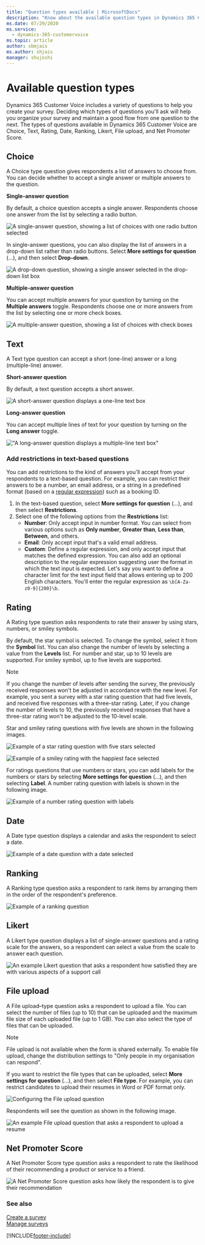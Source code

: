 ```yaml
---
title: "Question types available | MicrosoftDocs"
description: "Know about the available question types in Dynamics 365 Customer Voice"
ms.date: 07/29/2020
ms.service: 
  - dynamics-365-customervoice
ms.topic: article
author: sbmjais
ms.author: shjais
manager: shujoshi
---
```


# Available question types

Dynamics 365 Customer Voice includes a variety of questions to help you create your survey. Deciding which types of questions you'll ask will help you organize your survey and maintain a good flow from one question to the next. The types of questions available in Dynamics 365 Customer Voice are Choice, Text, Rating, Date, Ranking, Likert, File upload, and Net Promoter Score.

## Choice

A Choice type question gives respondents a list of answers to choose from. You can decide whether to accept a single answer or multiple answers to the question. 

**Single-answer question**

By default, a choice question accepts a single answer. Respondents choose one answer from the list by selecting a radio button.

![A single-answer question, showing a list of choices with one radio button selected](media/ques-radio-button.png "A single-answer question, showing a list of choices with one radio button selected")

In single-answer questions, you can also display the list of answers in a drop-down list rather than radio buttons. Select **More settings for question** (...), and then select **Drop-down**.

![A drop-down question, showing a single answer selected in the drop-down list box](media/ques-drop-down.png "A drop-down question, showing a single answer selected in the drop-down list box") 

**Multiple-answer question**

You can accept multiple answers for your question by turning on the **Multiple answers** toggle. Respondents choose one or more answers from the list by selecting one or more check boxes.

![A multiple-answer question, showing a list of choices with check boxes](media/ques-check-box.png "A multiple-answer question, showing a list of choices with check boxes")

## Text

A Text type question can accept a short (one-line) answer or a long (multiple-line) answer. 

**Short-answer question**

By default, a text question accepts a short answer.

![A short-answer question displays a one-line text box](media/ques-short-answer.png "A short-answer question displays a one-line text box")

**Long-answer question**

You can accept multiple lines of text for your question by turning on the **Long answer** toggle.

!["A long-answer question displays a multiple-line text box"](media/ques-long-answer.png "A long-answer question displays a multiple-line text box")

### Add restrictions in text-based questions

You can add restrictions to the kind of answers you'll accept from your respondents to a text-based question. For example, you can restrict their answers to be a number, an email address, or a string in a predefined format (based on a [regular expression](/dotnet/standard/base-types/regular-expression-language-quick-reference)) such as a booking ID.

1. In the text-based question, select **More settings for question** (...), and then select **Restrictions**.
2. Select one of the following options from the **Restrictions** list:
    - **Number**: Only accept input in number format. You can select from various options such as **Only number**, **Greater than**, **Less than**, **Between**, and others.
    - **Email**: Only accept input that's a valid email address.
    - **Custom**: Define a regular expression, and only accept input that matches the defined expression. You can also add an optional description to the regular expression suggesting user the format in which the text input is expected. Let's say you want to define a character limit for the text input field that allows entering up to 200 English characters. You'll enter the regular expression as `\b[A-Za-z0-9]{200}\b`.

## Rating

A Rating type question asks respondents to rate their answer by using stars, numbers, or smiley symbols. 

By default, the star symbol is selected. To change the symbol, select it from the **Symbol** list. You can also change the number of levels by selecting a value from the **Levels** list. For number and star, up to 10 levels are supported. For smiley symbol, up to five levels are supported.

> [!NOTE]
> If you change the number of levels after sending the survey, the previously received responses won't be adjusted in accordance with the new level. For example, you sent a survey with a star rating question that had five levels, and received five responses with a three-star rating. Later, if you change the number of levels to 10, the previously received responses that have a three-star rating won't be adjusted to the 10-level scale.
  
Star and smiley rating questions with five levels are shown in the following images. 

![Example of a star rating question with five stars selected](media/ques-rating-star.png "Example of a star rating question with five stars selected") 

![Example of a smiley rating with the happiest face selected](media/ques-rating-smiley.png "Example of a smiley rating with the happiest face selected") 

For ratings questions that use numbers or stars, you can add labels for the numbers or stars by selecting **More settings for question** (...), and then selecting **Label**. A number rating question with labels is shown in the following image.

![Example of a number rating question with labels](media/ques-rating-number.png "Example of a number rating question with labels")

## Date

A Date type question displays a calendar and asks the respondent to select a date.

![Example of a date question with a date selected](media/ques-date.png "Example of a date question with a date selected")

## Ranking

A Ranking type question asks a respondent to rank items by arranging them in the order of the respondent's preference.

![Example of a ranking question](media/ques-ranking.png "Example of a ranking question")

## Likert

A Likert type question displays a list of single-answer questions and a rating scale for the answers, so a respondent can select a value from the scale to answer each question.

![An example Likert question that asks a respondent how satisfied they are with various aspects of a support call](media/ques-likert.png "An example Likert question that asks a respondent how satisfied they are with various aspects of a support call")

## File upload

A File upload&ndash;type question asks a respondent to upload a file. You can select the number of files (up to 10) that can be uploaded and the maximum file size of each uploaded file (up to 1 GB). You can also select the type of files that can be uploaded.

> [!NOTE]
> File upload is not available when the form is shared externally. To enable file upload, change the distribution settings to "Only people in my organisation can respond".

If you want to restrict the file types that can be uploaded, select **More settings for question** (...), and then select **File type**. For example, you can restrict candidates to upload their resumes in Word or PDF format only.

![Configuring the File upload question](media/config-upload.png "Configuring the File upload question")

Respondents will see the question as shown in the following image.

![An example File upload question that asks a respondent to upload a resume](media/ques-upload.png "An example File upload question that asks a respondent to upload a resume")

## Net Promoter Score

A Net Promoter Score type question asks a respondent to rate the likelihood of their recommending a product or service to a friend.

![A Net Promoter Score question asks how likely the respondent is to give their recommendation](media/ques-nps.png "A Net Promoter Score question asks how likely the respondent is to give their recommendation")

### See also

[Create a survey](create-survey.md)<br>
[Manage surveys](manage-surveys.md)


[!INCLUDE[footer-include](includes/footer-banner.md)]
